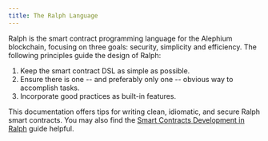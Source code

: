 ```yaml
---
title: The Ralph Language
---
```


Ralph is the smart contract programming language for the Alephium blockchain, focusing on three goals: security, simplicity and efficiency. The following principles guide the design of Ralph:

1. Keep the smart contract DSL as simple as possible.
2. Ensure there is one -- and preferably only one -- obvious way to accomplish tasks.
3. Incorporate good practices as built-in features.

This documentation offers tips for writing clean, idiomatic, and secure Ralph smart contracts. You may also find the [Smart Contracts Development in Ralph](https://ralph.alephium.org/) guide helpful. 